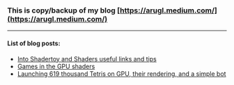 ### This is copy/backup of my blog [https://arugl.medium.com/](https://arugl.medium.com/)
___

#### List of blog posts:

- [Into Shadertoy and Shaders useful links and tips](Into_Shadertoy_and_Shaders_useful_links_and_tips/README.md)
- [Games in the GPU shaders](Games_in_the_GPU_shaders/README.md)
- [Launching 619 thousand Tetris on GPU, their rendering, and a simple bot](Launching_619_thousand_Tetris_on_GPU/README.md)
